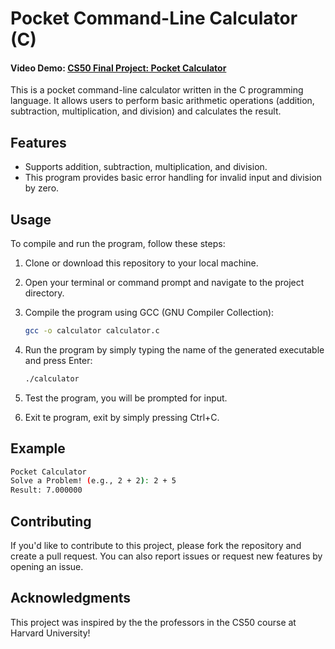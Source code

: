 # Pocket Command-Line Calculator (C) 
#### Video Demo: [CS50 Final Project: Pocket Calculator](https://youtu.be/pCU8ZzSjatI)

This is a pocket command-line calculator written in the C programming language. It allows users to perform basic arithmetic operations (addition, subtraction, multiplication, and division) and calculates the result.

## Features

- Supports addition, subtraction, multiplication, and division.
- This program provides basic error handling for invalid input and division by zero.

## Usage

To compile and run the program, follow these steps:

1. Clone or download this repository to your local machine.

2. Open your terminal or command prompt and navigate to the project directory.

3. Compile the program using GCC (GNU Compiler Collection):

   ```bash
   gcc -o calculator calculator.c

4. Run the program by simply typing the name of the generated executable and press Enter:

   ```bash
   ./calculator

5. Test the program, you will be prompted for input.

6. Exit te program, exit by simply pressing Ctrl+C.

## Example

   ```bash
   Pocket Calculator
   Solve a Problem! (e.g., 2 + 2): 2 + 5
   Result: 7.000000
```

## Contributing
If you'd like to contribute to this project, please fork the repository and create a pull request. You can also report issues or request new features by opening an issue.

## Acknowledgments
This project was inspired by the the professors in the  CS50 course at Harvard University!
